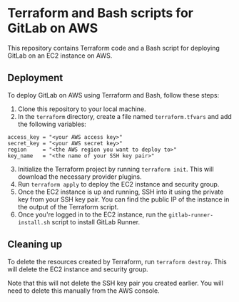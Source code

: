 # Terraform and Bash scripts for GitLab on AWS

This repository contains Terraform code and a Bash script for deploying GitLab on an EC2 instance on AWS.


## Deployment

To deploy GitLab on AWS using Terraform and Bash, follow these steps:

1. Clone this repository to your local machine.
2. In the `terraform` directory, create a file named `terraform.tfvars` and add the following variables:

```
access_key = "<your AWS access key>"
secret_key = "<your AWS secret key>"
region     = "<the AWS region you want to deploy to>"
key_name   = "<the name of your SSH key pair>"
```

3. Initialize the Terraform project by running `terraform init`. This will download the necessary provider plugins.
4. Run `terraform apply` to deploy the EC2 instance and security group.
5. Once the EC2 instance is up and running, SSH into it using the private key from your SSH key pair. You can find the public IP of the instance in the output of the Terraform script.
6. Once you're logged in to the EC2 instance, run the `gitlab-runner-install.sh` script to install GitLab Runner.

## Cleaning up

To delete the resources created by Terraform, run `terraform destroy`. This will delete the EC2 instance and security group.

Note that this will not delete the SSH key pair you created earlier. You will need to delete this manually from the AWS console.
